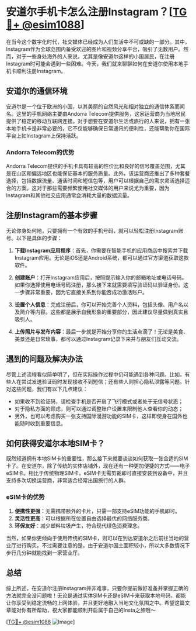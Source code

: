 # 安道尔手机卡怎么注册Instagram？[[TG💪+ @esim1088](https://t.me/s/esim1088)]

在当今这个数字化时代，社交媒体已经成为人们生活中不可或缺的一部分。其中，Instagram作为全球范围内备受欢迎的图片和视频分享平台，吸引了无数用户。然而，对于一些身处海外的人来说，尤其是像安道尔这样的小国居民，在注册Instagram时可能会遇到一些困难。今天，我们就来聊聊如何在安道尔使用本地手机卡顺利注册Instagram。

## 安道尔的通信环境

安道尔是一个位于欧洲的小国，以其美丽的自然风光和相对独立的通信体系而闻名。这里的手机网络主要由Andorra Telecom提供服务，这家运营商为当地居民提供了稳定的移动互联网连接。对于想要在安道尔生活或旅行的人来说，拥有一张本地手机卡是非常必要的，它不仅能够确保日常通讯的便利性，还能帮助你在国际平台上如Instagram上保持活跃。

### Andorra Telecom的优势

Andorra Telecom提供的手机卡具有较高的性价比和良好的信号覆盖范围，尤其是在山区和偏远地区也能保证基本的服务质量。此外，该运营商还推出了多种套餐选择，包括数据流量、通话时间和短信包等，用户可以根据自己的需求灵活选择适合的方案。这对于那些需要频繁使用社交媒体的用户来说尤为重要，因为Instagram和其他社交应用通常会消耗大量的数据流量。

## 注册Instagram的基本步骤

无论你身处何地，只要拥有一个有效的手机号码，就可以轻松注册Instagram账号。以下是具体的步骤：

1. **下载Instagram应用程序**：首先，你需要在智能手机的应用商店中搜索并下载Instagram应用。无论是iOS还是Android系统，都可以通过官方渠道获取这款软件。

2. **创建账户**：打开Instagram应用后，按照提示输入你的邮箱地址或电话号码。如果你选择使用电话号码注册，那么接下来就需要填写验证码以验证身份。这一步骤非常重要，因为它直接关系到你能否成功激活账户。

3. **设置个人信息**：完成注册后，你可以开始完善个人资料，包括头像、用户名以及简介等内容。这些都是展示自我形象的重要部分，因此建议尽量做到真实且吸引人。

4. **上传照片与发布内容**：最后一步就是开始分享你的生活点滴了！无论是美食、美景还是日常琐事，都可以通过Instagram记录下来并与朋友们互动交流。

## 遇到的问题及解决办法

尽管上述流程看似简单明了，但在实际操作过程中仍可能遇到各种问题。比如，有些人在尝试发送验证码时发现接收不到短信；还有些人则担心隐私泄露等问题。针对这些问题，我们有以下几点建议：

- 如果收不到验证码，请检查手机是否开启了飞行模式或者处于无信号状态；
- 对于隐私方面的顾虑，则可以通过调整账户设置来限制他人查看你的动态；
- 另外，也可以考虑购买一张支持国际漫游功能的SIM卡，这样即使身在国外也能随时收到重要信息。

## 如何获得安道尔本地SIM卡？

既然知道拥有本地SIM卡的重要性，那么接下来就要谈谈如何获取一张合适的SIM卡了。在安道尔，除了传统的实体店铺外，现在还有一种更加便捷的方式——电子eSIM卡。相比于传统物理SIM卡，eSIM卡无需剪裁即可直接安装到设备中，并且支持多次切换运营商，非常适合经常出国旅行的人群。

### eSIM卡的优势

1. **便携性更强**：无需携带额外的卡片，只需一部支持eSIM功能的手机即可。
2. **灵活性更高**：可以根据所在位置自由选择最优的网络服务商。
3. **环保友好**：减少塑料垃圾产生，符合现代绿色消费理念。

当然，如果你更倾向于使用传统的SIM卡，则可以在到达安道尔之后前往当地的营业厅进行购买。不过需要注意的是，由于安道尔国土面积较小，所以大多数情况下步行几分钟就能找到一家营业厅。

## 总结

综上所述，在安道尔注册Instagram并非难事，只要你提前做好准备并掌握正确的方法就完全没问题啦！无论是通过实体SIM卡还是eSIM卡来获取本地号码，都能让你享受到稳定流畅的上网体验，并且更好地融入当地文化氛围之中。希望这篇文章能对你有所帮助，祝大家都能顺利开启属于自己的Insta之旅哦～ 

[[TG💪+ @esim1088](https://t.me/s/esim1088) ![Image](https://i.postimg.cc/4NQfJmqS/Snipaste-2025-05-13-00-14-12.png)]